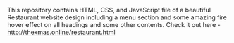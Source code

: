 This repository contains HTML, CSS, and JavaScript file of a beautiful Restaurant website design including a menu section and some amazing fire hover effect 
on all headings and some other contents. Check it out here - http://thexmas.online/restaurant.html
